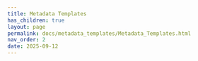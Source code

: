```yaml
---
title: Metadata Templates
has_children: true
layout: page
permalink: docs/metadata_templates/Metadata_Templates.html
nav_order: 2
date: 2025-09-12
---
```

